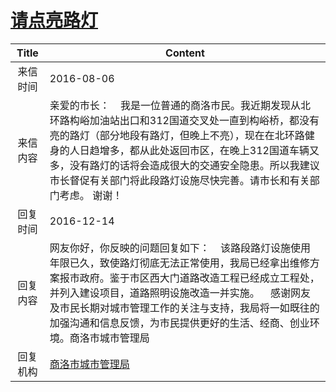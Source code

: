 # <a href="http://www.shangluo.gov.cn/zmhd/ldxxxx.jsp?urltype=leadermail.LeaderMailContentUrl&wbtreeid=1112&leadermailid=3763">请点亮路灯</a>
| Title |                                                                                     Content                                                                                      |
|:-----:|----------------------------------------------------------------------------------------------------------------------------------------------------------------------------------|
| 来信时间  | 2016-08-06                                                                                                                                                                       |
| 来信内容  | 亲爱的市长：    我是一位普通的商洛市民。我近期发现从北环路构峪加油站出口和312国道交叉处一直到构峪桥，都没有亮的路灯（部分地段有路灯，但晚上不亮），现在在北环路健身的人日趋增多，都从此处返回市区，在晚上312国道车辆又多，没有路灯的话将会造成很大的交通安全隐患。所以我建议市长督促有关部门将此段路灯设施尽快完善。请市长和有关部门考虑。 谢谢！   |
| 回复时间  | 2016-12-14                                                                                                                                                                       |
| 回复内容  | 网友你好，你反映的问题回复如下：    该路段路灯设施使用年限已久，致使路灯彻底无法正常使用，我局已经拿出维修方案报市政府。鉴于市区西大门道路改造工程已经成立工程处，并列入建设项目，道路照明设施改造一并实施。    感谢网友及市民长期对城市管理工作的关注与支持，我局将一如既往的加强沟通和信息反馈，为市民提供更好的生活、经商、创业环境。商洛市城市管理局 |
| 回复机构  | <a href="../../category/agencies/商洛市城市管理局.md">商洛市城市管理局</a>                                                                                                                       |